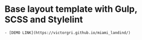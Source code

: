 # Base layout template with Gulp, SCSS and Stylelint

    - [DEMO LINK](https://victorgri.github.io/miami_landind/)
